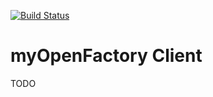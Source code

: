 [![Build Status](https://myof.visualstudio.com/client/_apis/build/status/myopenfactory.client)](https://myof.visualstudio.com/client/_build/latest?definitionId=19)

# myOpenFactory Client

TODO
